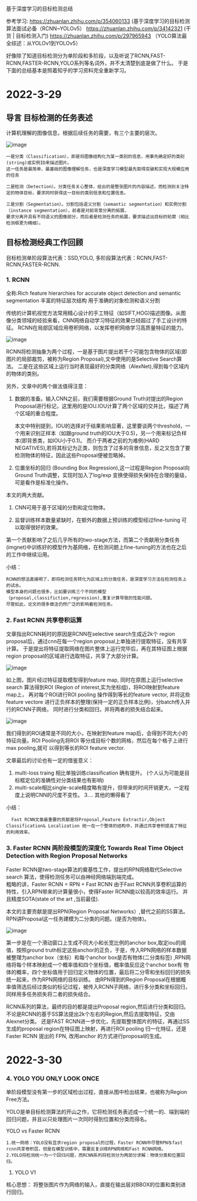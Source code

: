   基于深度学习的目标检测总结
  
  参考学习: 
      https://zhuanlan.zhihu.com/p/354060133 (基于深度学习的目标检测算法面试必备（RCNN~YOLOv5）
      https://zhuanlan.zhihu.com/p/34142321  (干货 | 目标检测入门)
      https://zhuanlan.zhihu.com/p/297965943 （YOLO算法最全综述：从YOLOv1到YOLOv5）
      
  好像除了知道目标检测分为单阶段和多阶段，以及听说了RCNN,FAST-RCNN,FASTER-RCNN,YOLO系列等名词外，并不太清楚到底是做了什么。
  于是下面的总结基本是照着知乎的学习资料完全重新学习。
  
  
# 2022-3-29

  ## 导言 目标检测的任务表述
  
  计算机理解的图像信息，根据后续任务的需要，有三个主要的层次。
  
  ![image](https://user-images.githubusercontent.com/31475416/160522491-699a6706-0970-47cb-8b0f-cfdb06c69722.png)

    一是分类（Classification），即是将图像结构化为某一类别的信息，用事先确定好的类别(string)或实例ID来描述图片。
    这一任务是最简单、最基础的图像理解任务，也是深度学习模型最先取得突破和实现大规模应用的任务

    二是检测（Detection）。分类任务关心整体，给出的是整张图片的内容描述，而检测则关注特定的物体目标，要求同时获得这一目标的类别信息和位置信息。
 
    三是分割（Segmentation）。分割包括语义分割（semantic segmentation）和实例分割（instance segmentation），前者是对前背景分离的拓展，
    要求分离开具有不同语义的图像部分，而后者是检测任务的拓展，要求描述出目标的轮廓（相比检测框更为精细）。
    
 ## 目标检测经典工作回顾
 
  目标检测单阶段算法代表：SSD,YOLO, 多阶段算法代表：RCNN,FAST-RCNN,FASTER-RCNN.
  
  ### 1. RCNN
  
   全称:Rich feature hierarchies for accurate object detection and semantic segmentation 
        丰富的特征层次结构 用于准确的对象检测和语义分割
        
   传统的计算机视觉方法常用精心设计的手工特征（如SIFT,HOG)描述图像。从图像分类领域的经验来看，CNN网络自动学习特征的效果已经超过了手工设计的特征。
   RCNN在局部区域应用卷积网络，以发挥卷积网络学习高质量特征的能力。
   
   ![image](https://user-images.githubusercontent.com/31475416/160523875-559186f8-8ca1-4c2c-b717-c9a0fd5e5167.png)

   RCNN将检测抽象为两个过程，一是基于图片提出若干个可能包含物体的区域(即图片的局部裁剪，被称为Region Proposal),文中使用的是Selective Search算法。
   二是在这些区域上运行当时表现最好的分类网络（AlexNet),得到每个区域内的物体的类别。
   
   另外，文章中的两个做法值得注意：
   
   1. 数据的准备。输入CNN之前，我们需要根据Ground Truth对提出的Region Proposal进行标记，这里用的是IOU.IOU计算了两个区域的交并比，描述了两个区域的重合程度。
        
      本文中特别提到，IOU的选择对于结果影响显著，这里要谈两个threshold，一个用来识别正样本（如跟ground truth的IOU大于0.5)，另一个用来标记负样本(即背景类，如IOU小于0.1)。
      而介于两者之前的为难例(HARD NEGATIVES),若将其标记为正类，则包含了过多的背景信息，反之又包含了要检测物体的特征，因此这些Proposal便被忽略掉。
      
   2. 位置坐标的回归 (Bounding Box Regression),这一过程是Region Proposal向Ground Truth调整，实现时加入了log/exp 变换使得损失保持在合理的量级，可是看作是标准化操作。

  本文的两大贡献。
  
  1. CNN可用于基于区域的分割和定位物体。
 
  2. 监督训练样本数量紧缺时，在额外的数据上预训练的模型经过fine-tuning 可以取得很好的效果。

  第一个贡献影响了之后几乎所有的two-stage方法，而第二个贡献用分类任务(imgnet)中训练好的模型作为基网络，在检测问题上fine-tuning的方法也在之后的工作中继续沿用。


 小结：
    
    RCNN的想法直接明了，即将检测任务转化为区域上的分类任务，是深度学习方法在检测任务上的试水。
    模型本身的问题也很多，比如要训练三个不同的模型（proposal,classifiction,regression),重复计算导致的性能问题。 
    尽管如此，论文的很多做法仍然广泛的影响着检测任务。
    

### 2. Fast RCNN 共享卷积运算

 文章指出RCNN耗时的原因是RCNN在selective search生成近2k个 region proposal后，通过cnn在每一个region proposal上单独进行提取特征，没有共享计算。
 于是提出将特征提取网络在图片整体上运行完毕后，再在其特征图上根据region proposal的区域进行选取特征，共享了大部分计算。
 
 ![image](https://user-images.githubusercontent.com/31475416/160545615-32164372-90e0-4ca3-95cd-2d1f29a3a65b.png)

  如上图，图片经过特征提取模型得到feature map, 同时在原图上运行selective search 算法得到ROI (Region of interest,实为坐标组)，将ROI映射到feature map上，
  再对每个ROI进行ROI pooling 操作得到等长的feature vector, 并将这些feature vectore 进行正负样本的整理(保持一定的正负样本比例)，分batch传入并行的RCNN子网络，
  同时进行分类和回归，并将两者的损失结合起来。
  
  ![image](https://user-images.githubusercontent.com/31475416/160547001-5bc0f3f6-a501-440d-97aa-7003e4dba491.png)

  我们得到的ROI通常是不同的大小，在映射到feature map后，会得到不同大小的特征向量。ROI Pooling先将ROI 等分成目标个数的网格，然后在每个格子上进行max pooling,就可
  以得到等长的ROI feature vector.
  
  文章最后的讨论也有一定的借鉴意义：
  
  1. multi-loss traing 相比单独训练classification 确有提升。 (个人认为可能是目标框定位的准确性对分类结果也有影响)
  2. multi-scale相比single-scale精度略有提升，但带来的时间开销更大，一定程度上说明CNN的尺度不变性。
  3.... 其他的懒得看了 
  
  小结：
      
      Fast RCNN文章最重要的贡献是将Proposal,Feature Extractir,Object Classification& Localization 统一在一个整体的结构中，并通过共享卷积提高了特征的利用效率。
      
      
 ### 3. Faster RCNN 两阶段模型的深度化 Towards Real Time Object Detection with Region Proposal Networks
 
 Faster RCNN是two-stage算法的奠基性工作，提出的RPN网络取代Selective search 算法，使得检测任务可以由神经网络端到端完成。  
 粗略的讲，Faster RCNN = RPN + Fast RCNN 
 由于Fast RCNN共享卷积运算的特性，引入RPN带来的计算量很小，使得Faster RCNN能以较高的效率运行。 并且精度SOTA(state of the art ,当前最佳).
 
 本文的主要贡献是提出RPN(Region Proposal Networks）,替代之前的SS算法。RPN讲Proposal这一任务建模为二分类的问题。(是否为物体)。
 
 
  ![image](https://user-images.githubusercontent.com/31475416/160553790-b6aae9c3-6e0d-4812-b5e2-7d52fdd9c5d0.png)


第一步是在一个滑动窗口上生成不同大小和长宽比例的anchor box,取定iou的阈值，按照ground truth标定这些anchor的正负，于是，传入RPN网络的样本数据
被整理为anchor box（坐标）和每个anchor box是否有物体(二分类标签) ,RPN网络将每个样本映射成一个概率值和四个坐标值，概率值反应这个anchor box有
物体的概率，四个坐标值用于回归定义物体的位置，最后将二分零和坐标回归的损失统一起来，作为RPN网络的目标训练。 
由RPN得到的Region Proposal在根据概率值筛选后经过类似的标记过程，被传入RCNN子网络，进行多分类和坐标回归，同样用多任务损失将二者的损失结合。


RCNN系列的算法，最终的目的都是提出Proposal region,然后进行分类和回归。 不论是RCNN的基于SS算法提出2k个左右的Region,然后去提取特征，交由Alexnet分类。
还是FAST RCNN进一步优化，先提取整体图片的特征，再通过SS生成的proposal region在特征图上映射，再进行ROI pooling 归一化特征，还是Faster RCNN 提出的
FPN, 改用anchor 的方式进行proposal的生成。


# 2022-3-30

### 4. YOLO YOU ONLY LOOK ONCE 

单阶段模型没有第一步的区域检出过程，直接从图中检出结果，也被称为Region Free方法。

YOLO是单目标检测算法的开山之作，它将检测任务表述成一个统一的、端到端的回归问题，并且以只处理图片一次同时得到位置和分类而得名。

YOLO vs Faster RCNN

    1.统一网络：YOLO没有显求region proposal的过程，Faster RCNN中尽管RPN与fast rcnn共享卷积层，但是在模型训练中，需要反复训练RPN网络和Fast RCNN网络。
    2.YOLO将检测统一为一个回归问题，而RCNN系列将检测分为两部分求解：物体分类和位置回归。

1. YOLO V1

  核心思想： 将整张图片作为网络的输入，直接在输出层对BBOX的位置和类别进行回归。
  
  
  
